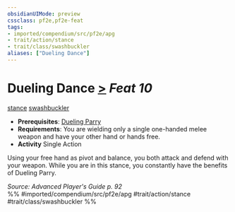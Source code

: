 ```yaml
---
obsidianUIMode: preview
cssclass: pf2e,pf2e-feat
tags:
- imported/compendium/src/pf2e/apg
- trait/action/stance
- trait/class/swashbuckler
aliases: ["Dueling Dance"]
---
```

# Dueling Dance  [>](chapter-9-playing-the-game.md#Actions "Single Action") *Feat 10*  
[stance](stance.md)  [swashbuckler](rules/traits/swashbuckler-apg.md)  

- **Prerequisites**: [Dueling Parry](dueling-parry-apg.md)
- **Requirements**: You are wielding only a single one-handed melee weapon and have your other hand or hands free.
- **Activity** Single Action

Using your free hand as pivot and balance, you both attack and defend with your weapon. While you are in this stance, you constantly have the benefits of Dueling Parry.

*Source: Advanced Player's Guide p. 92*  
%% #imported/compendium/src/pf2e/apg #trait/action/stance #trait/class/swashbuckler %%
